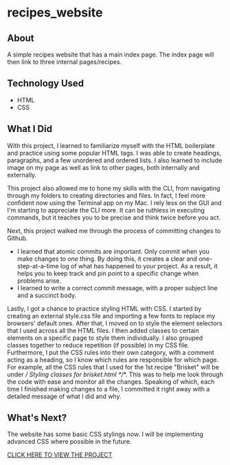 # recipes_website
## About
A simple recipes website that has a main index page. The index page will then link to three internal pages/recipes.

## Technology Used
- HTML
- CSS

## What I Did
With this project, I learned to familiarize myself with the HTML boilerplate and practice using some popular HTML tags. I was able to create headings, paragraphs, and a few unordered and ordered lists. I also learned to include image on my page as well as link to other pages, both internally and externally.

This project also allowed me to hone my skills with the CLI, from navigating through my folders to creating directories and files. In fact, I feel more confident now using the Terminal app on my Mac. I rely less on the GUI and I'm starting to appreciate the CLI more. It can be ruthless in executing commands, but it teaches you to be precise and think twice before you act.

Next, this project walked me through the process of committing changes to Github. 

- I learned that atomic commits are important. Only commit when you make changes to *one* thing. By doing this, it creates a clear and one-step-at-a-time log of what has happened to your project. As a result, it helps you to keep track and pin point to a specific change when problems arise.
- I learned to write a correct commit message, with a proper subject line and a succinct body.

Lastly, I got a chance to practice styling HTML with CSS. I started by creating an external style.css file and importing a few fonts to replace my browsers' default ones. After that, I moved on to style the element selectors that I used across all the HTML files. I then added classes to certain elements on a specific page to style them individually. I also grouped classes together to reduce repetition (if possible) in my CSS file. Furthermore, I put the CSS rules into their own category, with a comment acting as a heading, so I know which rules are responsible for which page. For example, all the CSS rules that I used for the 1st recipe "Brisket" will be under **/* Styling classes for brisket.html */**. This was to help me look through the code with ease and monitor all the changes. Speaking of which, each time I finished making changes to a file, I committed it right away with a detailed message of what I did and why.

## What's Next?
The website has some basic CSS stylings now. I will be implementing advanced CSS where possible in the future.

[CLICK HERE TO VIEW THE PROJECT](https://teephan91.github.io/recipes_website/)
